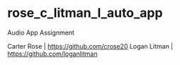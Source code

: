 # rose_c_litman_l_auto_app

Audio App Assignment

Carter Rose | https://github.com/crose20 
Logan Litman | https://github.com/loganlitman
